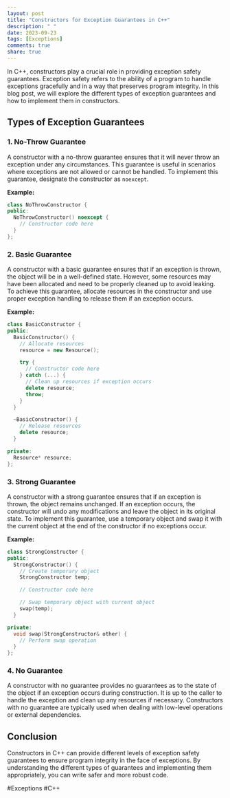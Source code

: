 ```yaml
---
layout: post
title: "Constructors for Exception Guarantees in C++"
description: " "
date: 2023-09-23
tags: [Exceptions]
comments: true
share: true
---
```


In C++, constructors play a crucial role in providing exception safety guarantees. Exception safety refers to the ability of a program to handle exceptions gracefully and in a way that preserves program integrity. In this blog post, we will explore the different types of exception guarantees and how to implement them in constructors.

## Types of Exception Guarantees

### 1. No-Throw Guarantee

A constructor with a no-throw guarantee ensures that it will never throw an exception under any circumstances. This guarantee is useful in scenarios where exceptions are not allowed or cannot be handled. To implement this guarantee, designate the constructor as `noexcept`.

**Example:**

```cpp
class NoThrowConstructor {
public:
  NoThrowConstructor() noexcept {
    // Constructor code here
  }
};
```

### 2. Basic Guarantee

A constructor with a basic guarantee ensures that if an exception is thrown, the object will be in a well-defined state. However, some resources may have been allocated and need to be properly cleaned up to avoid leaking. To achieve this guarantee, allocate resources in the constructor and use proper exception handling to release them if an exception occurs.

**Example:**

```cpp
class BasicConstructor {
public:
  BasicConstructor() {
    // Allocate resources
    resource = new Resource();

    try {
      // Constructor code here
    } catch (...) {
      // Clean up resources if exception occurs
      delete resource;
      throw;
    }
  }

  ~BasicConstructor() {
    // Release resources
    delete resource;
  }

private:
  Resource* resource;
};
```

### 3. Strong Guarantee

A constructor with a strong guarantee ensures that if an exception is thrown, the object remains unchanged. If an exception occurs, the constructor will undo any modifications and leave the object in its original state. To implement this guarantee, use a temporary object and swap it with the current object at the end of the constructor if no exceptions occur.

**Example:**

```cpp
class StrongConstructor {
public:
  StrongConstructor() {
    // Create temporary object
    StrongConstructor temp;

    // Constructor code here

    // Swap temporary object with current object
    swap(temp);
  }

private:
  void swap(StrongConstructor& other) {
    // Perform swap operation
  }
};
```

### 4. No Guarantee

A constructor with no guarantee provides no guarantees as to the state of the object if an exception occurs during construction. It is up to the caller to handle the exception and clean up any resources if necessary. Constructors with no guarantee are typically used when dealing with low-level operations or external dependencies.

## Conclusion

Constructors in C++ can provide different levels of exception safety guarantees to ensure program integrity in the face of exceptions. By understanding the different types of guarantees and implementing them appropriately, you can write safer and more robust code.

#Exceptions #C++